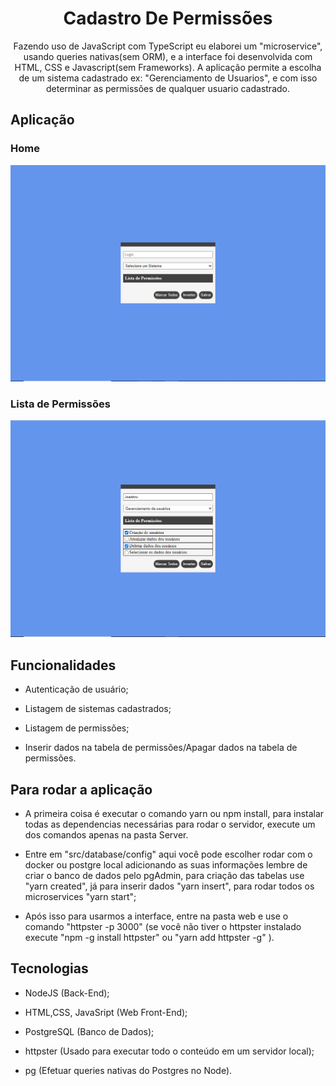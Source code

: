 <h1 align="center">
  Cadastro De Permissões
</h1>

<p align="center"> 
  Fazendo uso de JavaScript com TypeScript eu elaborei um "microservice",
  usando queries nativas(sem ORM), e a interface foi desenvolvida com HTML,
  CSS e Javascript(sem Frameworks). A aplicação permite a escolha de um
  sistema cadastrado ex: "Gerenciamento de Usuarios", e com isso determinar
  as permissões de qualquer usuario cadastrado.   
</p>

## Aplicação

### Home 

<p align="center">
    <img alt="Home" title="Home" src="assets/home.PNG">
</p>

### Lista de Permissões

<p align="center">
    <img alt="Lista de Permissões" title="Lista de Permissões" src="assets/listaDePermissoes.PNG">
</p>

## Funcionalidades

* Autenticação de usuário;

* Listagem de sistemas cadastrados;

* Listagem de permissões;

* Inserir dados na tabela de permissões/Apagar dados na tabela de permissões.

## Para rodar a aplicação

  * A primeira coisa é executar o comando yarn ou npm install,
  para instalar todas as dependencias necessárias para rodar o
  servidor, execute um dos comandos apenas na pasta Server.

  * Entre em "src/database/config" aqui você pode escolher rodar com o docker ou postgre local adicionando as suas informações lembre de criar o banco de dados pelo pgAdmin, para criação das tabelas use "yarn created", já para inserir dados "yarn insert", para rodar todos os microservices "yarn start";

  * Após isso para usarmos a interface, entre na pasta web e use o comando "httpster -p 3000" (se você não tiver o httpster instalado execute "npm -g install httpster" ou "yarn add httpster -g" ).

## Tecnologias

  * NodeJS (Back-End);

  * HTML,CSS, JavaSript (Web Front-End);

  * PostgreSQL (Banco de Dados);

  * httpster (Usado para executar todo o conteúdo em um servidor local);

  * pg (Efetuar queries nativas do Postgres no Node).




